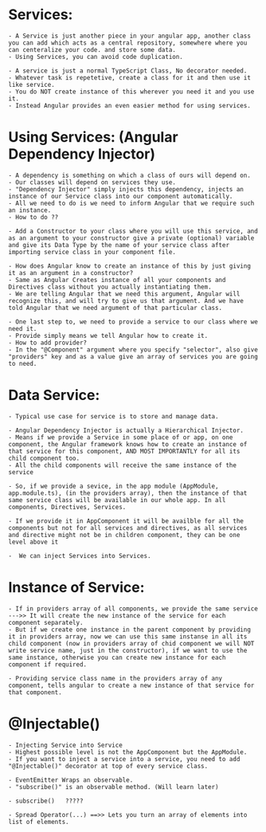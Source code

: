 # Services:
	- A Service is just another piece in your angular app, another class you can add which acts as a central repository, somewhere where you can centeralize your code. and store some data.
	- Using Services, you can avoid code duplication.

	- A service is just a normal TypeScript Class, No decorator needed.
	- Whatever task is repetetive, create a class for it and then use it like service.
	- You do NOT create instance of this wherever you need it and you use it.
	- Instead Angular provides an even easier method for using services.

# Using Services:  (Angular Dependency Injector)
	- A dependency is something on which a class of ours will depend on.
	- Our classes will depend on services they use.
	- "Dependency Injector" simply injects this dependency, injects an instance of our Service class into our component automatically.
	- All we need to do is we need to inform Angular that we require such an instance.
	- How to do ??

	- Add a Constructor to your class where you will use this service, and as an argument to your constructor give a private (optional) variable and give its Data Type by the name of your service class after importing service class in your component file.

	- How does Angular know to create an instance of this by just giving it as an argument in a constructor?
	- Same as Angular Creates instance of all your components and Directives class without you actually instantiating them.
	- We are telling Angular that we need this argument, Angular will recognize this, and will try to give us that argument. And we have told Angular that we need argument of that particular class.

	- One last step to, we need to provide a service to our class where we need it. 
	- Provide simply means we tell Angular how to create it.
	- How to add provider?
	- In the "@Component" argument where you specify "selector", also give "providers" key and as a value give an array of services you are going to need.


# Data Service:
	- Typical use case for service is to store and manage data.

	- Angular Dependency Injector is actually a Hierarchical Injector.
	- Means if we provide a Service in some place of or app, on one component, the Angular framework knows how to create an instance of that service for this component, AND MOST IMPORTANTLY for all its child component too.
	- All the child components will receive the same instance of the service

	- So, if we provide a sevice, in the app module (AppModule,  app.module.ts), (in the providers array), then the instance of that same service class will be available in our whole app. In all components, Directives, Services.

	- If we provide it in AppComponent it will be availble for all the components but not for all services and directives, as all services and directive might not be in children component, they can be one level above it

	-  We can inject Services into Services.

# Instance of Service:
	- If in providers array of all components, we provide the same service --->> It will create the new instance of the service for each component separately.
	- But if we create one instance in the parent component by providing it in providers array, now we can use this same instanse in all its child component (now in providers array of chid component we will NOT write service name, just in the constructor), if we want to use the same instance, otherwise you can create new instance for each component if required.

	- Providing service class name in the providers array of any component, tells angular to create a new instance of that service for that component.


# @Injectable()
	- Injecting Service into Service
	- Highest possible level is not the AppComponent but the AppModule.
	- If you want to inject a service into a service, you need to add "@Injectable()" decorator at top of every service class.

	- EventEmitter Wraps an observable. 
	- "subscribe()" is an observable method. (Will learn later)

	- subscribe()   ?????

	- Spread Operator(...) ==>> Lets you turn an array of elements into list of elements.